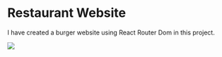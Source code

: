 <h1>Restaurant Website</h1>
<p>I have created a burger website using React Router Dom in this project.</p>
<img src="/images/restaurant.gif">